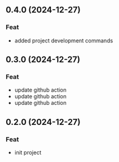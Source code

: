 ## 0.4.0 (2024-12-27)

### Feat

- added project development commands

## 0.3.0 (2024-12-27)

### Feat

- update github action
- update github action
- update github action

## 0.2.0 (2024-12-27)

### Feat

- init project
